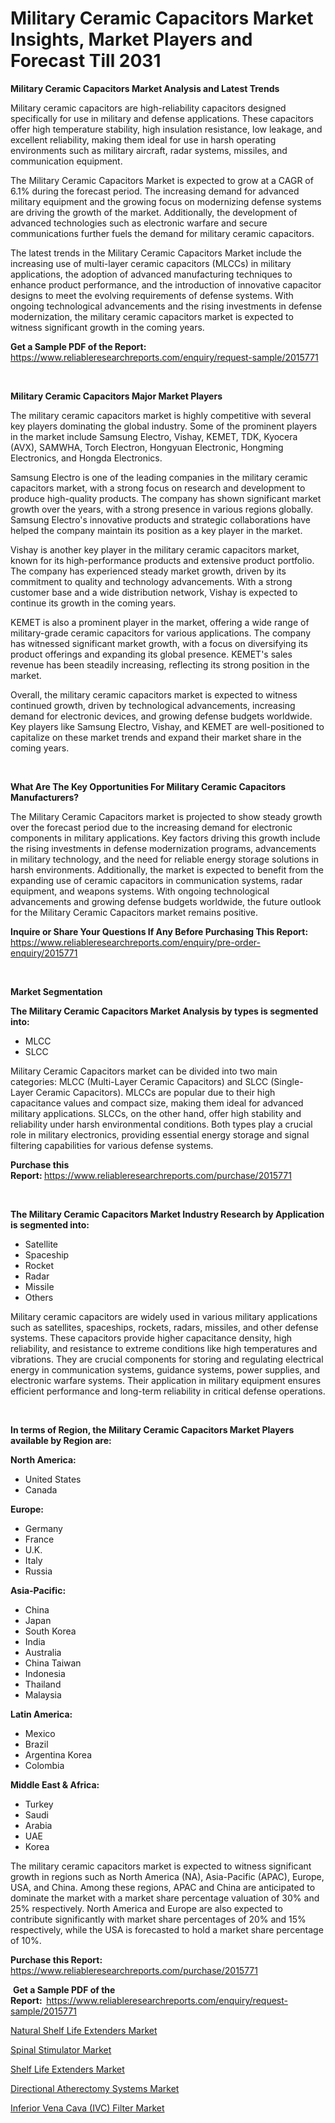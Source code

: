 <p><h1>Military Ceramic Capacitors Market Insights, Market Players and Forecast Till 2031</h1></p><p><strong>Military Ceramic Capacitors Market Analysis and Latest Trends</strong></p>
<p><p>Military ceramic capacitors are high-reliability capacitors designed specifically for use in military and defense applications. These capacitors offer high temperature stability, high insulation resistance, low leakage, and excellent reliability, making them ideal for use in harsh operating environments such as military aircraft, radar systems, missiles, and communication equipment.</p><p>The Military Ceramic Capacitors Market is expected to grow at a CAGR of 6.1% during the forecast period. The increasing demand for advanced military equipment and the growing focus on modernizing defense systems are driving the growth of the market. Additionally, the development of advanced technologies such as electronic warfare and secure communications further fuels the demand for military ceramic capacitors.</p><p>The latest trends in the Military Ceramic Capacitors Market include the increasing use of multi-layer ceramic capacitors (MLCCs) in military applications, the adoption of advanced manufacturing techniques to enhance product performance, and the introduction of innovative capacitor designs to meet the evolving requirements of defense systems. With ongoing technological advancements and the rising investments in defense modernization, the military ceramic capacitors market is expected to witness significant growth in the coming years.</p></p>
<p><strong>Get a Sample PDF of the Report:&nbsp;</strong> <a href="https://www.reliableresearchreports.com/enquiry/request-sample/2015771">https://www.reliableresearchreports.com/enquiry/request-sample/2015771</a></p>
<p>&nbsp;</p>
<p><strong>Military Ceramic Capacitors Major Market Players</strong></p>
<p><p>The military ceramic capacitors market is highly competitive with several key players dominating the global industry. Some of the prominent players in the market include Samsung Electro, Vishay, KEMET, TDK, Kyocera (AVX), SAMWHA, Torch Electron, Hongyuan Electronic, Hongming Electronics, and Hongda Electronics.</p><p>Samsung Electro is one of the leading companies in the military ceramic capacitors market, with a strong focus on research and development to produce high-quality products. The company has shown significant market growth over the years, with a strong presence in various regions globally. Samsung Electro's innovative products and strategic collaborations have helped the company maintain its position as a key player in the market.</p><p>Vishay is another key player in the military ceramic capacitors market, known for its high-performance products and extensive product portfolio. The company has experienced steady market growth, driven by its commitment to quality and technology advancements. With a strong customer base and a wide distribution network, Vishay is expected to continue its growth in the coming years.</p><p>KEMET is also a prominent player in the market, offering a wide range of military-grade ceramic capacitors for various applications. The company has witnessed significant market growth, with a focus on diversifying its product offerings and expanding its global presence. KEMET's sales revenue has been steadily increasing, reflecting its strong position in the market.</p><p>Overall, the military ceramic capacitors market is expected to witness continued growth, driven by technological advancements, increasing demand for electronic devices, and growing defense budgets worldwide. Key players like Samsung Electro, Vishay, and KEMET are well-positioned to capitalize on these market trends and expand their market share in the coming years.</p></p>
<p>&nbsp;</p>
<p><strong>What Are The Key Opportunities For Military Ceramic Capacitors Manufacturers?</strong></p>
<p><p>The Military Ceramic Capacitors market is projected to show steady growth over the forecast period due to the increasing demand for electronic components in military applications. Key factors driving this growth include the rising investments in defense modernization programs, advancements in military technology, and the need for reliable energy storage solutions in harsh environments. Additionally, the market is expected to benefit from the expanding use of ceramic capacitors in communication systems, radar equipment, and weapons systems. With ongoing technological advancements and growing defense budgets worldwide, the future outlook for the Military Ceramic Capacitors market remains positive.</p></p>
<p><strong>Inquire or Share Your Questions If Any Before Purchasing This Report:</strong> <a href="https://www.reliableresearchreports.com/enquiry/pre-order-enquiry/2015771">https://www.reliableresearchreports.com/enquiry/pre-order-enquiry/2015771</a></p>
<p>&nbsp;</p>
<p><strong>Market Segmentation</strong></p>
<p><strong>The Military Ceramic Capacitors Market Analysis by types is segmented into:</strong></p>
<p><ul><li>MLCC</li><li>SLCC</li></ul></p>
<p><p>Military Ceramic Capacitors market can be divided into two main categories: MLCC (Multi-Layer Ceramic Capacitors) and SLCC (Single-Layer Ceramic Capacitors). MLCCs are popular due to their high capacitance values and compact size, making them ideal for advanced military applications. SLCCs, on the other hand, offer high stability and reliability under harsh environmental conditions. Both types play a crucial role in military electronics, providing essential energy storage and signal filtering capabilities for various defense systems.</p></p>
<p><strong>Purchase this Report:&nbsp;</strong><a href="https://www.reliableresearchreports.com/purchase/2015771">https://www.reliableresearchreports.com/purchase/2015771</a></p>
<p>&nbsp;</p>
<p><strong>The Military Ceramic Capacitors Market Industry Research by Application is segmented into:</strong></p>
<p><ul><li>Satellite</li><li>Spaceship</li><li>Rocket</li><li>Radar</li><li>Missile</li><li>Others</li></ul></p>
<p><p>Military ceramic capacitors are widely used in various military applications such as satellites, spaceships, rockets, radars, missiles, and other defense systems. These capacitors provide higher capacitance density, high reliability, and resistance to extreme conditions like high temperatures and vibrations. They are crucial components for storing and regulating electrical energy in communication systems, guidance systems, power supplies, and electronic warfare systems. Their application in military equipment ensures efficient performance and long-term reliability in critical defense operations.</p></p>
<p>&nbsp;</p>
<p><strong>In terms of Region, the Military Ceramic Capacitors Market Players available by Region are:</strong></p>
<p>
    <p> <strong> North America: </strong>
        <ul>
            <li>United States</li>
            <li>Canada</li>
        </ul>
        </p> 
    <p> <strong> Europe: </strong>
        <ul>
            <li>Germany</li>
            <li>France</li>
            <li>U.K.</li>
            <li>Italy</li>
            <li>Russia</li>
        </ul>
        </p> 
    <p> <strong> Asia-Pacific: </strong>
        <ul>
            <li>China</li>
            <li>Japan</li>
            <li>South Korea</li>
            <li>India</li>
            <li>Australia</li>
            <li>China Taiwan</li>
            <li>Indonesia</li>
            <li>Thailand</li>
            <li>Malaysia</li>
        </ul>
        </p> 
    <p> <strong> Latin America: </strong>
        <ul>
            <li>Mexico</li>
            <li>Brazil</li>
            <li>Argentina Korea</li>
            <li>Colombia</li>
        </ul>
        </p> 
    <p> <strong> Middle East & Africa: </strong>
        <ul>
            <li>Turkey</li>
            <li>Saudi</li>
            <li>Arabia</li>
            <li>UAE</li>
            <li>Korea</li>
        </ul>
    </p>
    </p>
<p><p>The military ceramic capacitors market is expected to witness significant growth in regions such as North America (NA), Asia-Pacific (APAC), Europe, USA, and China. Among these regions, APAC and China are anticipated to dominate the market with a market share percentage valuation of 30% and 25% respectively. North America and Europe are also expected to contribute significantly with market share percentages of 20% and 15% respectively, while the USA is forecasted to hold a market share percentage of 10%.</p></p>
<p><strong>Purchase this Report: </strong><a href="https://www.reliableresearchreports.com/purchase/2015771">https://www.reliableresearchreports.com/purchase/2015771</a></p>
<p>&nbsp;<strong>Get a Sample PDF of the Report:&nbsp;&nbsp;</strong><a href="https://www.reliableresearchreports.com/enquiry/request-sample/2015771">https://www.reliableresearchreports.com/enquiry/request-sample/2015771</a></p>
<p><strong></strong></p>
<p><p><a href="https://view.publitas.com/reportprime-1/natural-shelf-life-extenders-market-size-2024-2031-global-industrial-analysis-key-geographical-regions-market-share-top-key-players-product-types-and-forecast-research-report/">Natural Shelf Life Extenders Market</a></p><p><a href="https://forested-sushi-9b0.notion.site/Spinal-Stimulator-Market-Size-Share-Trends-Analysis-Report-By-Material-By-Type-By-End-user-By--f4e9f4a14a7144f594916022833e3303">Spinal Stimulator Market</a></p><p><a href="https://view.publitas.com/reportprime-1/shelf-life-extenders-market-size-market-share-and-global-market-analysis-report-2024-2031/">Shelf Life Extenders Market</a></p><p><a href="https://summer-dogwood-3e9.notion.site/Directional-Atherectomy-Systems-Market-Research-Report-The-Key-To-Successful-Business-Strategy-Fore-46b3b22feb54403ba3c5223654b2d47f">Directional Atherectomy Systems Market</a></p><p><a href="https://lydian-appliance-61d.notion.site/Inferior-Vena-Cava-IVC-Filter-Market-Size-Furnishes-Valuable-Information-Encompassing-Market-Share-799a6a8e7aff408e83157b8f9bf07702">Inferior Vena Cava (IVC) Filter Market</a></p></p>